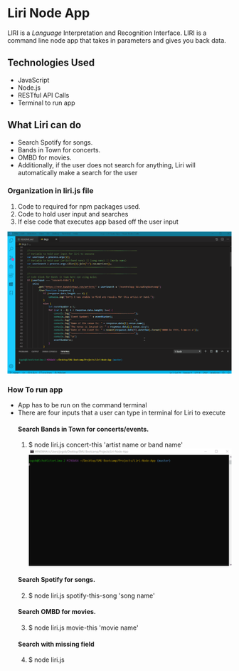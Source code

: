 # Liri Node App

LIRI is a _Language_ Interpretation and Recognition Interface. LIRI is a command line node app that takes in parameters and gives you back data.

## Technologies Used
- JavaScript
- Node.js
- RESTful API Calls
- Terminal to run app

## What Liri can do

* Search Spotify for songs.
* Bands in Town for concerts.
* OMBD for movies.
* Additionally, if the user does not search for anything, Liri will automatically make a search for the user

### Organization in liri.js file

1. Code to required for npm packages used.
2. Code to hold user input and searches
3. If else code that executes app based off the user input

![](assets/organization.gif)

### How To run app

* App has to be run on the command terminal
* There are four inputs that a user can type in terminal for Liri to execute
  #### Search Bands in Town for concerts/events.
  1. $ node liri.js concert-this 'artist name or band name'
  ![](assets/concertExample.gif)
  #### Search Spotify for songs.
  2. $ node liri.js spotify-this-song 'song name'
  #### Search OMBD for movies.
  3. $ node liri.js movie-this 'movie name'
  #### Search with missing field
  4. $ node liri.js 